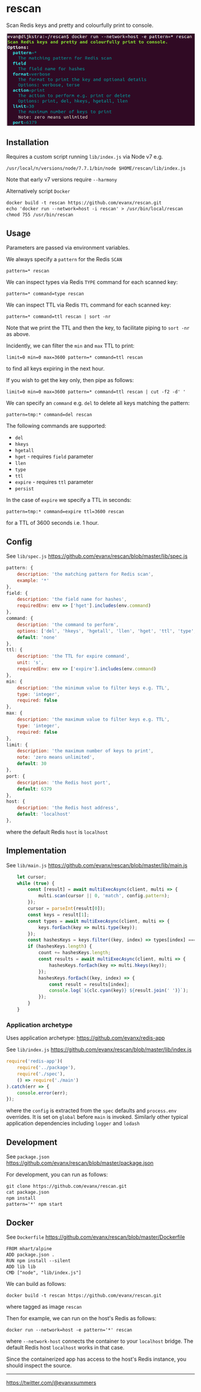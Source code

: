 # rescan

Scan Redis keys and pretty and colourfully print to console.

<img src='https://raw.githubusercontent.com/evanx/rescan/master/docs/readme/images/main.png'>


## Installation

Requires a custom script running `lib/index.js` via Node v7 e.g.
```
/usr/local/n/versions/node/7.7.1/bin/node $HOME/rescan/lib/index.js
```

Note that early v7 versions require `--harmony`

Alternatively script `Docker`
```
docker build -t rescan https://github.com/evanx/rescan.git
echo 'docker run --network=host -i rescan' > /usr/bin/local/rescan
chmod 755 /usr/bin/rescan
```

## Usage

Parameters are passed via environment variables.

We always specify a `pattern` for the Redis `SCAN`
```
pattern=* rescan
```

We can inspect types via Redis `TYPE` command for each scanned key:
```
pattern=* command=type rescan
```

We can inspect TTL via Redis `TTL` command for each scanned key:
```
pattern=* command=ttl rescan | sort -nr
```
Note that we print the TTL and then the key, to facilitate piping to `sort -nr` as above.

Incidently, we can filter the `min` and `max` TTL to print:
```
limit=0 min=0 max=3600 pattern=* command=ttl rescan
```
to find all keys expiring in the next hour.

If you wish to get the key only, then pipe as follows:
```
limit=0 min=0 max=3600 pattern=* command=ttl rescan | cut -f2 -d' '
```

We can specify an `command` e.g. `del` to delete all keys matching the pattern:
```
pattern=tmp:* command=del rescan
```

The following commands are supported:
- `del`
- `hkeys`
- `hgetall`
- `hget` - requires `field` parameter
- `llen`
- `type`
- `ttl`
- `expire` - requires `ttl` parameter
- `persist`

In the case of `expire` we specify a TTL in seconds:
```
pattern=tmp:* command=expire ttl=3600 rescan
```
for a TTL of 3600 seconds i.e. 1 hour.


## Config

See `lib/spec.js` https://github.com/evanx/rescan/blob/master/lib/spec.js
```javascript
pattern: {
    description: 'the matching pattern for Redis scan',
    example: '*'
},
field: {
    description: 'the field name for hashes',
    requiredEnv: env => ['hget'].includes(env.command)
},
command: {
    description: 'the command to perform',
    options: ['del', 'hkeys', 'hgetall', 'llen', 'hget', 'ttl', 'type', 'expire', 'persist'],
    default: 'none'
},
ttl: {
    description: 'the TTL for expire command',
    unit: 's',
    requiredEnv: env => ['expire'].includes(env.command)        
},
min: {
    description: 'the minimum value to filter keys e.g. TTL',
    type: 'integer',
    required: false
},
max: {
    description: 'the maximum value to filter keys e.g. TTL',
    type: 'integer',
    required: false
},
limit: {
    description: 'the maximum number of keys to print',
    note: 'zero means unlimited',
    default: 30
},
port: {
    description: 'the Redis host port',
    default: 6379
},
host: {
    description: 'the Redis host address',
    default: 'localhost'
},
```
where the default Redis `host` is `localhost`

## Implementation

See `lib/main.js` https://github.com/evanx/rescan/blob/master/lib/main.js
```javascript
    let cursor;
    while (true) {
        const [result] = await multiExecAsync(client, multi => {
            multi.scan(cursor || 0, 'match', config.pattern);
        });
        cursor = parseInt(result[0]);
        const keys = result[1];
        const types = await multiExecAsync(client, multi => {
            keys.forEach(key => multi.type(key));
        });
        const hashesKeys = keys.filter((key, index) => types[index] === 'hash');
        if (hashesKeys.length) {
            count += hashesKeys.length;
            const results = await multiExecAsync(client, multi => {
                hashesKeys.forEach(key => multi.hkeys(key));
            });
            hashesKeys.forEach((key, index) => {
                const result = results[index];
                console.log(`${clc.cyan(key)} ${result.join(' ')}`);
            });
        }
    }
```

### Application archetype

Uses application archetype: https://github.com/evanx/redis-app

See `lib/index.js` https://github.com/evanx/rescan/blob/master/lib/index.js
```javascript
require('redis-app')(
    require('../package'),
    require('./spec'),
    () => require('./main')
).catch(err => {
    console.error(err);
});
```
where the `config` is extracted from the `spec` defaults and `process.env` overrides. It is set on `global` before `main` is invoked. Similarly other typical application dependencies including `logger` and `lodash`


## Development

See `package.json` https://github.com/evanx/rescan/blob/master/package.json

For development, you can run as follows:
```
git clone https://github.com/evanx/rescan.git
cat package.json
npm install
pattern='*' npm start
```

## Docker

See `Dockerfile` https://github.com/evanx/rescan/blob/master/Dockerfile
```
FROM mhart/alpine
ADD package.json .
RUN npm install --silent
ADD lib lib
CMD ["node", "lib/index.js"]
```

We can build as follows:
```shell
docker build -t rescan https://github.com/evanx/rescan.git
```
where tagged as image `rescan`

Then for example, we can run on the host's Redis as follows:
```shell
docker run --network=host -e pattern='*' rescan
```
where `--network-host` connects the container to your `localhost` bridge. The default Redis host `localhost` works in that case.

Since the containerized app has access to the host's Redis instance, you should inspect the source.

<hr>

https://twitter.com/@evanxsummers
